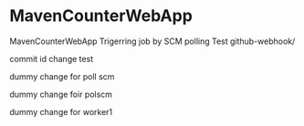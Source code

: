 # MavenCounterWebApp
MavenCounterWebApp
Trigerring job by SCM polling Test
github-webhook/

commit id change
test

dummy change for poll scm

dummy change foir polscm

dummy change for worker1
